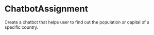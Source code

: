 # ChatbotAssignment
Create a chatbot that helps user to find out the population or capital of a specific country.
